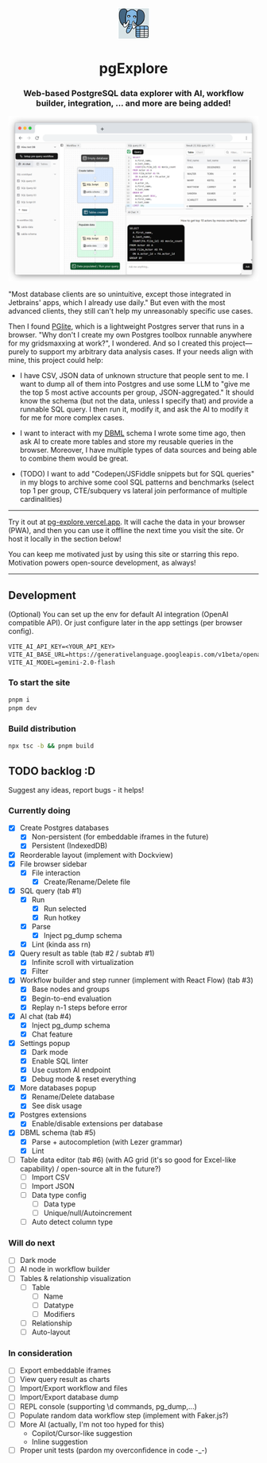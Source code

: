<div align="center">
    <img width="64" alt="pg-explore logo" src="./public/pwa-64x64.png">
    <h1>pgExplore</h1>
</div>

<h3 align="center">Web-based PostgreSQL data explorer with AI, workflow builder, integration, ... and more are being added!</h3>

![Demo screenshot](./public/demo1.png)

"Most database clients are so unintuitive, except those integrated in Jetbrains' apps, which I already use daily." But even with the most advanced clients, they still can't help my unreasonably specific use cases. 

Then I found [PGlite](https://github.com/electric-sql/pglite), which is a lightweight Postgres server that runs in a browser. "Why don't I create my own Postgres toolbox runnable anywhere for my gridsmaxxing at work?", I wondered. And so I created this project—purely to support my arbitrary data analysis cases. If your needs align with mine, this project could help:

- I have CSV, JSON data of unknown structure that people sent to me. I want to dump all of them into Postgres and use some LLM to "give me the top 5 most active accounts per group, JSON-aggregated." It should know the schema (but not the data, unless I specify that) and provide a runnable SQL query. I then run it, modify it, and ask the AI to modify it for me for more complex cases.

- I want to interact with my [DBML](https://dbml.dbdiagram.io/home) schema I wrote some time ago, then ask AI to create more tables and store my reusable queries in the browser. Moreover, I have multiple types of data sources and being able to combine them would be great.

- (TODO) I want to add "Codepen/JSFiddle snippets but for SQL queries" in my blogs to archive some cool SQL patterns and benchmarks (select top 1 per group, CTE/subquery vs lateral join performance of multiple cardinalities)

---

Try it out at [pg-explore.vercel.app](https://pg-explore.vercel.app). It will cache the data in your browser (PWA), and then you can use it offline the next time you visit the site. Or host it locally in the section below!

You can keep me motivated just by using this site or starring this repo. Motivation powers open-source development, as always!

---

## Development

(Optional) You can set up the env for default AI integration (OpenAI compatible API). Or just configure later in the app settings (per browser config).
```
VITE_AI_API_KEY=<YOUR_API_KEY>
VITE_AI_BASE_URL=https://generativelanguage.googleapis.com/v1beta/openai
VITE_AI_MODEL=gemini-2.0-flash
```

### To start the site

```bash
pnpm i
pnpm dev
```

### Build distribution

```bash
npx tsc -b && pnpm build
```

## TODO backlog :D
Suggest any ideas, report bugs - it helps!

### Currently doing
- [x] Create Postgres databases
  - [x] Non-persistent (for embeddable iframes in the future)
  - [x] Persistent (IndexedDB)
- [x] Reorderable layout (implement with Dockview)
- [x] File browser sidebar
  - [x] File interaction
    - [x] Create/Rename/Delete file
- [x] SQL query (tab #1)
  - [x] Run
    - [x] Run selected
    - [x] Run hotkey
  - [x] Parse
    - [x] Inject pg_dump schema
  - [x] Lint (kinda ass rn)
- [x] Query result as table (tab #2 / subtab #1)
  - [x] Infinite scroll with virtualization
  - [x] Filter
- [x] Workflow builder and step runner (implement with React Flow) (tab #3)
  - [x] Base nodes and groups
  - [x] Begin-to-end evaluation
  - [x] Replay n-1 steps before error
- [x] AI chat (tab #4)
  - [x] Inject pg_dump schema
  - [x] Chat feature
- [x] Settings popup
  - [x] Dark mode
  - [x] Enable SQL linter
  - [x] Use custom AI endpoint
  - [x] Debug mode & reset everything
- [x] More databases popup
  - [x] Rename/Delete database
  - [x] See disk usage
- [x] Postgres extensions
  - [x] Enable/disable extensions per database
- [x] DBML schema (tab #5)
  - [x] Parse + autocompletion (with Lezer grammar)
  - [x] Lint
- [ ] Table data editor (tab #6) (with AG grid (it's so good for Excel-like capability) / open-source alt in the future?)
  - [ ] Import CSV
  - [ ] Import JSON
  - [ ] Data type config
    - [ ] Data type
    - [ ] Unique/null/Autoincrement
  - [ ] Auto detect column type

### Will do next
- [ ] Dark mode
- [ ] AI node in workflow builder
- [ ] Tables & relationship visualization
  - [ ] Table
    - [ ] Name
    - [ ] Datatype
    - [ ] Modifiers
  - [ ] Relationship
  - [ ] Auto-layout

### In consideration
- [ ] Export embeddable iframes
- [ ] View query result as charts
- [ ] Import/Export workflow and files
- [ ] Import/Export database dump
- [ ] REPL console (supporting \d commands, pg_dump,...)
- [ ] Populate random data workflow step (implement with Faker.js?)
- [ ] More AI (actually, I'm not too hyped for this)
  - Copilot/Cursor-like suggestion
  - Inline suggestion
- [ ] Proper unit tests (pardon my overconfidence in code -_-)
